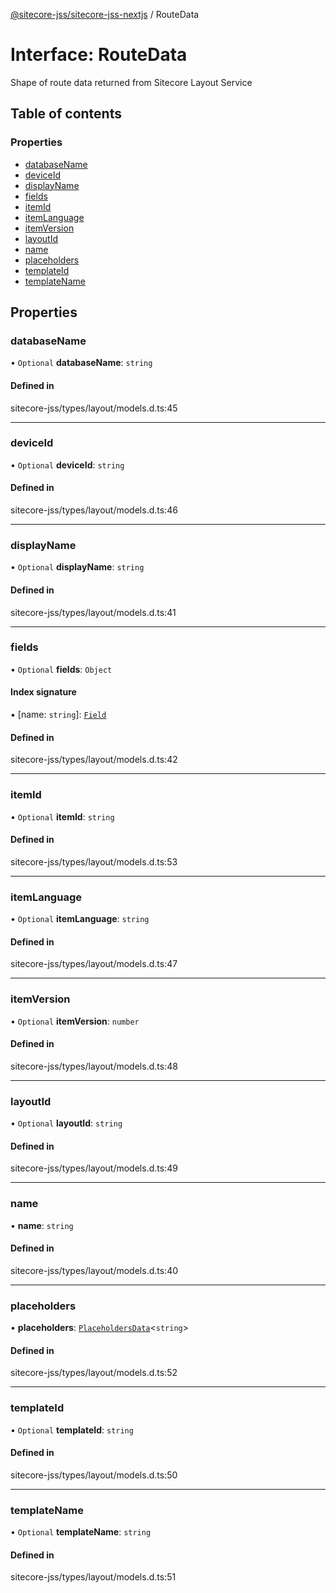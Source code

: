 [@sitecore-jss/sitecore-jss-nextjs](../README.md) / RouteData

# Interface: RouteData

Shape of route data returned from Sitecore Layout Service

## Table of contents

### Properties

- [databaseName](RouteData.md#databasename)
- [deviceId](RouteData.md#deviceid)
- [displayName](RouteData.md#displayname)
- [fields](RouteData.md#fields)
- [itemId](RouteData.md#itemid)
- [itemLanguage](RouteData.md#itemlanguage)
- [itemVersion](RouteData.md#itemversion)
- [layoutId](RouteData.md#layoutid)
- [name](RouteData.md#name)
- [placeholders](RouteData.md#placeholders)
- [templateId](RouteData.md#templateid)
- [templateName](RouteData.md#templatename)

## Properties

### databaseName

• `Optional` **databaseName**: `string`

#### Defined in

sitecore-jss/types/layout/models.d.ts:45

___

### deviceId

• `Optional` **deviceId**: `string`

#### Defined in

sitecore-jss/types/layout/models.d.ts:46

___

### displayName

• `Optional` **displayName**: `string`

#### Defined in

sitecore-jss/types/layout/models.d.ts:41

___

### fields

• `Optional` **fields**: `Object`

#### Index signature

▪ [name: `string`]: [`Field`](Field.md)

#### Defined in

sitecore-jss/types/layout/models.d.ts:42

___

### itemId

• `Optional` **itemId**: `string`

#### Defined in

sitecore-jss/types/layout/models.d.ts:53

___

### itemLanguage

• `Optional` **itemLanguage**: `string`

#### Defined in

sitecore-jss/types/layout/models.d.ts:47

___

### itemVersion

• `Optional` **itemVersion**: `number`

#### Defined in

sitecore-jss/types/layout/models.d.ts:48

___

### layoutId

• `Optional` **layoutId**: `string`

#### Defined in

sitecore-jss/types/layout/models.d.ts:49

___

### name

• **name**: `string`

#### Defined in

sitecore-jss/types/layout/models.d.ts:40

___

### placeholders

• **placeholders**: [`PlaceholdersData`](../README.md#placeholdersdata)<`string`\>

#### Defined in

sitecore-jss/types/layout/models.d.ts:52

___

### templateId

• `Optional` **templateId**: `string`

#### Defined in

sitecore-jss/types/layout/models.d.ts:50

___

### templateName

• `Optional` **templateName**: `string`

#### Defined in

sitecore-jss/types/layout/models.d.ts:51
